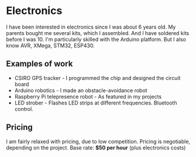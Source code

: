 # Electronics
I have been interested in electronics since I was about 6 years old. My parents bought me several kits, which I assembled. And I have soldered kits before I was 10. I'm particularly skilled with the Arduino platform. But I also know AVR, XMega, STM32, ESP430.

## Examples of work
* CSIRO GPS tracker - I programmed the chip and designed the circuit board
* Arduino robotics - I made an obstacle-avoidance robot
* Raspberry Pi telepresence robot - As featured in my projects
* LED strober - Flashes LED strips at different frequencies. Bluetooth control. 

## Pricing
I am fairly relaxed with pricing, due to low competition. Pricing is negotiable, depending on the project.
Base rate:
**$50 per hour** (plus electronics costs)